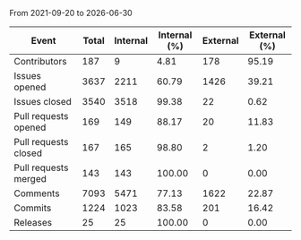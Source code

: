From 2021-09-20 to 2026-06-30

| Event | Total | Internal | Internal (%) | External | External (%) |
| -------- | -------- | -------- | -------- | -------- | -------- |
| Contributors | 187 | 9 |  4.81 | 178 |  95.19 |
| Issues opened | 3637 | 2211 |  60.79 | 1426 |  39.21 |
| Issues closed | 3540 | 3518 |  99.38 | 22 |  0.62 |
| Pull requests opened | 169 | 149 |  88.17 | 20 |  11.83 |
| Pull requests closed | 167 | 165 |  98.80 | 2 |  1.20 |
| Pull requests merged | 143 | 143 |  100.00 | 0 |  0.00 |
| Comments | 7093 | 5471 |  77.13 | 1622 |  22.87 |
| Commits | 1224 | 1023 |  83.58 | 201 |  16.42 |
| Releases | 25 | 25 |  100.00 | 0 |  0.00 |

